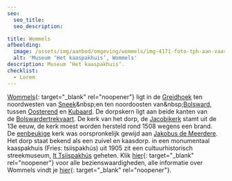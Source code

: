 ```yaml
---
seo:
  seo_title:
  seo_description:

title: Wommels
afbeelding:
  image: /assets/img/aanbod/omgeving/wommels/img-4171-foto-tph-aan-vaart-1703928855.jpeg
  alt: 'Museum ‘Het kaaspakhuis’, Wommels'
description: Museum ‘Het kaaspakhuis’.
checklist:
  - Lorem
---
```


[Wommels](https://nl.wikipedia.org/wiki/Wommels){: target="_blank" rel="noopener"} ligt in de&nbsp;[Greidhoek](https://nl.wikipedia.org/wiki/Greidhoek)&nbsp;ten noordwesten van&nbsp;[Sneek](https://nl.wikipedia.org/wiki/Sneek_&#40;stad&#41;)&nbsp;en ten noordoosten van&nbsp;[Bolsward](https://nl.wikipedia.org/wiki/Bolsward), tussen&nbsp;[Oosterend](<https://nl.wikipedia.org/wiki/Oosterend_(S%C3%BAdwest-Frysl%C3%A2n)>)&nbsp;en&nbsp;[Kubaard](https://nl.wikipedia.org/wiki/Kubaard). De dorpskern ligt aan beide kanten van de&nbsp;[Bolswardertrekvaart](https://nl.wikipedia.org/wiki/Bolswardertrekvaart). De kerk van het dorp, de&nbsp;[Jacobikerk](<https://nl.wikipedia.org/wiki/Jacobikerk_(Wommels)>)&nbsp;stamt uit de 13e eeuw, de kerk moest worden hersteld rond 1508 wegens een brand. De&nbsp;[eenbeukige](<https://nl.wikipedia.org/wiki/Beuk_(architectuur)>)&nbsp;kerk was oorspronkelijk gewijd aan&nbsp;[Jakobus de Meerdere](https://nl.wikipedia.org/wiki/Jakobus_de_Meerdere). Het dorp staat bekend als een zuivel en kaasdorp. in een monumentaal kaaspakhuis (Fries: tsiispakh&uacute;s) uit 1905 zit een cultuurhistorisch streekmuseum,&nbsp;[It Tsiispakh&uacute;s](https://nl.wikipedia.org/wiki/It_Tsiispakh%C3%BAs)&nbsp;geheten. Klik [hier](https://nl.wikipedia.org/wiki/Lijst_van_rijksmonumenten_in_Wommels){: target="\_blank" rel="noopener"} voor alle bezienswaardigheden, alle informatie over Wommels vindt je [hier](https://wommels.nl){: target="\_blank" rel="noopener"}.&nbsp;
